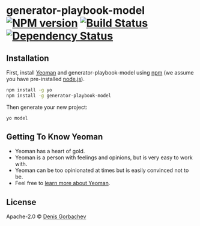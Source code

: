 # generator-playbook-model [![NPM version][npm-image]][npm-url] [![Build Status][travis-image]][travis-url] [![Dependency Status][daviddm-image]][daviddm-url]
> 

## Installation

First, install [Yeoman](http://yeoman.io) and generator-playbook-model using [npm](https://www.npmjs.com/) (we assume you have pre-installed [node.js](https://nodejs.org/)).

```bash
npm install -g yo
npm install -g generator-playbook-model
```

Then generate your new project:

```bash
yo model
```

## Getting To Know Yeoman

 * Yeoman has a heart of gold.
 * Yeoman is a person with feelings and opinions, but is very easy to work with.
 * Yeoman can be too opinionated at times but is easily convinced not to be.
 * Feel free to [learn more about Yeoman](http://yeoman.io/).

## License

Apache-2.0 © [Denis Gorbachev]()


[npm-image]: https://badge.fury.io/js/generator-playbook-model.svg
[npm-url]: https://npmjs.org/package/generator-playbook-model
[travis-image]: https://travis-ci.com/DenisGorbachev/generator-playbook-model.svg?branch=master
[travis-url]: https://travis-ci.com/DenisGorbachev/generator-playbook-model
[daviddm-image]: https://david-dm.org/DenisGorbachev/generator-playbook-model.svg?theme=shields.io
[daviddm-url]: https://david-dm.org/DenisGorbachev/generator-playbook-model
